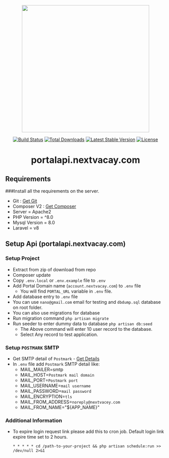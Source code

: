 <p align="center"><a href="https://laravel.com" target="_blank"><img src="https://raw.githubusercontent.com/laravel/art/master/logo-lockup/5%20SVG/2%20CMYK/1%20Full%20Color/laravel-logolockup-cmyk-red.svg" width="400"></a></p>

<p align="center">
<a href="https://travis-ci.org/laravel/framework"><img src="https://travis-ci.org/laravel/framework.svg" alt="Build Status"></a>
<a href="https://packagist.org/packages/laravel/framework"><img src="https://img.shields.io/packagist/dt/laravel/framework" alt="Total Downloads"></a>
<a href="https://packagist.org/packages/laravel/framework"><img src="https://img.shields.io/packagist/v/laravel/framework" alt="Latest Stable Version"></a>
<a href="https://packagist.org/packages/laravel/framework"><img src="https://img.shields.io/packagist/l/laravel/framework" alt="License"></a>
</p>

# <p align="center">portalapi.nextvacay.com</p>

## Requirements
###Install all the requirements on the server.
- Git : [Get Git](https://git-scm.com/)
- Composer V2 : [Get Composer](https://getcomposer.org/)
- Server = Apache2
- PHP Version = ^8.0
- Mysql Version = 8.0
- Laravel = v8

## Setup Api (portalapi.nextvacay.com)
### Setup Project
- Extract from zip of download from repo
- Composer update
- Copy ```.env.local``` or ```.env.example``` file to ```.env```
- Add Portal Domain name (```account.nextvacay.com```) to ```.env``` file
    - You will find ```PORTAL_URL``` variable in ```.env``` file.
- Add database entry to ```.env``` file
- You can use ```nano@gmail.com``` email for testing and ```dbdump.sql``` database on root folder.
- You can also use migrations for database
- Run migration command ```php artisan migrate```
- Run seeder to enter dummy data to database ```php artisan db:seed```
    - The Above command will enter 10 user record to the database.
    - Select Any record to test application.

### Setup ```POSTMARK``` SMTP
- Get SMTP detail of ```Postmark``` - [Get Details](https://postmarkapp.com/smtp-service)
- In ```.env``` file add ```Postmark``` SMTP detail like:
    - MAIL_MAILER=smtp
    - MAIL_HOST=```Postmark mail domain```
    - MAIL_PORT=```Postmark port```
    - MAIL_USERNAME=```mail username```
    - MAIL_PASSWORD=```mail password```
    - MAIL_ENCRYPTION=```tls```
    - MAIL_FROM_ADDRESS=```noreply@nextvacey.com```
    - MAIL_FROM_NAME="${APP_NAME}"

### Additional Information
- To expire login request link please add this to cron job. Default login link expire time set to 2 hours.
    
    ```* * * * * cd /path-to-your-project && php artisan schedule:run >> /dev/null 2>&1```
